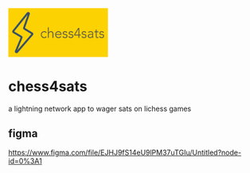 <img src="static/logo-with-background.svg" width="200"/>

# chess4sats
a lightning network app to wager sats on lichess games

## figma
<https://www.figma.com/file/EJHJ9fS14eU9lPM37uTGIu/Untitled?node-id=0%3A1>

